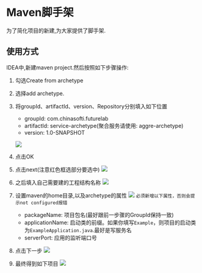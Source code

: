 # Maven脚手架

为了简化项目的新建,为大家提供了脚手架.

## 使用方式

IDEA中,新建maven project.然后按照如下步骤操作:

1. 勾选Create from archetype
2. 选择add archetype.
3. 将groupId、artifactId、version、Repository分别填入如下位置
    - groupId: com.chinasofti.futurelab
    - artifactId: service-archetype(聚合服务请使用: aggre-archetype)
    - version: 1.0-SNAPSHOT
    
    ![](http://ww4.sinaimg.cn/large/006tNc79gy1g4tmccynhpj30rl0j6dl6.jpg)
1. 点击OK
1. 点击next(注意红色框选部分要选中)
    ![](http://ww3.sinaimg.cn/large/006tNc79gy1g4tmd1zrv2j30rp0j9dk3.jpg)
1. 之后填入自己需要建的工程结构名称
    ![](http://ww4.sinaimg.cn/large/006tNc79gy1g4tme69ypij30rk0j5mxx.jpg)
1. 设置maven的home目录,以及archetype的属性
    ![](http://ww1.sinaimg.cn/large/006tNc79gy1g4tmfz0llgj30rs0j7tav.jpg)
    `必须新增以下属性，否则会提示not configured报错`
    - packageName: 项目包名(最好跟前一步骤的GroupId保持一致)
    - applicationName: 启动类的前缀。如果你填写`Example`，则项目的启动类为`ExampleApplication.java`.最好是写服务名
    - serverPort: 应用的监听端口号
    
1. 点击下一步
    ![](http://ww1.sinaimg.cn/large/006tNc79gy1g4tmgdfpwkj30ro0j8752.jpg)
1. 最终得到如下项目
    ![](http://ww4.sinaimg.cn/large/006tNc79gy1g4tnmqaxagj30o20z2gpn.jpg)
    